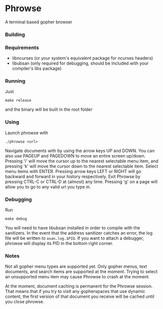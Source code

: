 # Phrowse
A terminal based gopher browser

### Building

### Requirements
* libncurses (or your system's equivalent package for ncurses headers)
* libubsan (only required for debugging, should be included with your compiler's libs package)

### Running
Just

    make release

and the binary will be built in the root folder

### Using
Launch phrowse with

    ./phrowse <url>

Navigate documents with by using the arrow keys UP and DOWN.  You can also use PAGEUP and PAGEDOWN to move an entire screen up/down.  Pressing 'i' will move the cursor up to the nearest selectable menu item, and pressing 'k' will move the cursor down to the nearest selectable item.  Select menu items with ENTER.  Pressing arrow keys LEFT or RIGHT will go backward and forward in your history respectively.  Exit Phrowse by pressing CTRL-C or CTRL-D at (almost) any time.  Pressing 'g' on a page will allow you to go to any valid url you type in.

### Debugging
Run

    make debug

You will need to have libubsan installed in order to compile with the sanitizers.  In the event that the address sanitizer catches an error, the log file will be written to `asan.log.$PID`.  If you want to attach a debugger, phrowse will display its PID in the bottom right corner.

### Notes
Not all gopher menu types are supported yet.  Only gopher menus, text documents, and search items are supported at the moment.  Trying to select an unsupported menu item may cause Phrowse to crash at the moment.

At the moment, document caching is permanent for the Phrowse session.  That means that if you try to visit any gopherspaces that use dynamic content, the first version of that document you receive will be cached until you close phrowse.
